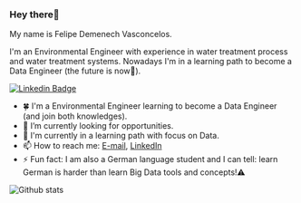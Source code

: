 ### Hey there👋

My name is Felipe Demenech Vasconcelos.

I'm an Environmental Engineer with experience in water treatment process and water treatment systems. Nowadays I'm in a learning path to become a Data Engineer (the future is now:crystal_ball:). 

[![Linkedin Badge](https://img.shields.io/badge/-View&nbsp;profile&nbsp;on&nbsp;LinkedIn-blue?style=flat-square&logo=Linkedin&logoColor=white&link=https://www.linkedin.com/in/felipe-demenech/)](https://www.linkedin.com/in/felipe-demenech/)

- :four_leaf_clover: I'm a Environmental Engineer learning to become a Data Engineer (and join both knowledges).
- 🔭 I’m currently looking for opportunities.
- 🌱 I'm currently in a learning path with focus on Data.
- 📫 How to reach me: [E-mail](mailto:felipedmnq@gmail.com), [LinkedIn](https://www.linkedin.com/in/felipe-demenech/)
- ⚡ Fun fact: I am also a German language student and I can tell: learn German is harder than learn Big Data tools and concepts!:warning:

![Github stats](https://github-readme-stats.vercel.app/api?username=felipedmnq)


